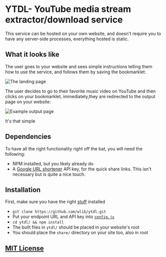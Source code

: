 # YTDL- YouTube media stream extractor/download service

This service can be hosted on your own website, and doesn't require you to have any server-side processes, everything hosted is static.

## What it looks like

The user goes to your website and sees simple instructions telling them how to use the service, and follows them by saving the bookmarklet:

![The landing page](https://github.com/wlib/ytdl/raw/master/ytdl/img/landing.png "The landing page")

The user decides to go to their favorite music video on YouTube and then clicks on your bookmarklet, immediately,they are redirected to the output page on your website:

![Example output page](https://github.com/wlib/ytdl/raw/master/ytdl/img/endpoint.png "Example output page, the link is dead now, don't even try it")

It's that simple

## Dependencies

To have all the right functionality right off the bat, you will need the following:

+ NPM installed, but you likely already do
+ A [Google URL shortener](https://console.developers.google.com/apis/api/urlshortener) API key, for the quick share links. This isn't necessary but is quite a nice touch.

## Installation

First, make sure you have the right [stuff](#dependencies) installed

+ `git clone https://github.com/wlib/ytdl.git`
+ Put your endpoint URL and API key into [`config.js`](https://github.com/wlib/ytdl/blob/master/config.js)
+ `cd ytdl/ && npm install`
+ The built files in `ytdl/` should be placed in your website's root
+ You should place the `share/` directory on your site too, also in root

## [MIT License](https://github.com/wlib/ytdl/blob/master/LICENSE)
